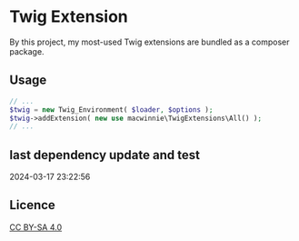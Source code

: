 # Twig Extension

By this project, my most-used Twig extensions are bundled as a composer package.

## Usage

```php
// ...
$twig = new Twig_Environment( $loader, $options );
$twig->addExtension( new use macwinnie\TwigExtensions\All() );
// ...
```

## last dependency update and test

2024-03-17 23:22:56

## Licence

[CC BY-SA 4.0](https://creativecommons.org/licenses/by-sa/4.0/deed.en)
